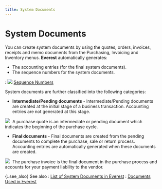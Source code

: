 ```yaml
---
title: System Documents
---
```


# System Documents


You can create system documents by using the quotes, orders, invoices,  receipts and memo documents from the Purchasing, Invoicing and Inventory  menus. **Everest** automatically generates:

- The accounting  entries (for the final system documents).
- The sequence numbers  for the system documents.

: ![]({{site.bp_baseurl}}/img/lens.gif) [Sequence  Numbers]({{site.sc_chm}}/misc/sequence_numbers_departments.html)


System documents are further classified into the following categories:

- **Intermediate/Pending 
 documents** - Intermediate/Pending documents are created at the initial  stage of a business transaction. Accounting entries are not generated  at this stage.



![]({{site.bp_baseurl}}/img/example.gif)  A  purchase quote is an intermediate or pending document which indicates  the beginning of the purchase cycle.

- **Final 
 documents** - Final documents are created from the pending documents  to complete the purchase, sale or return process. Accounting entries are  automatically generated when these documents are created.



![]({{site.bp_baseurl}}/img/example.gif)  The  purchase invoice is the final document in the purchase process and accounts  for your payment liability to the vendor.


{:.see_also}
See also
: [List  of System Documents in Everest]({{site.bp_baseurl}}/docs/sys/list_of_system_documents_in_everest_business_processes_in_everest_contents.html)
: [Documents  Used in Everest]({{site.bp_baseurl}}/docs/documents_used_in_everest.html)
